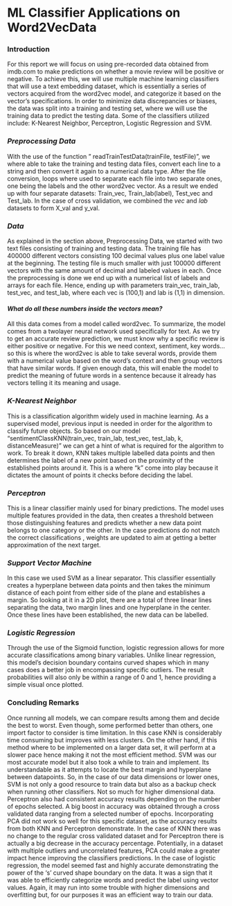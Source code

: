 # **ML Classifier Applications on Word2VecData**

### Introduction 

For this report we will focus on using pre-recorded data obtained from imdb.com to make predictions on whether a movie review will be positive or negative. To achieve this, we will use multiple machine learning classifiers that will use a text embedding dataset, which is essentially a series of vectors acquired from the word2vec model, and categorize it based on the vector’s specifications. In order to minimize data discrepancies or biases, the data was split into a training and testing set, where we will use the training data to predict the testing data. Some of the classifiers utilized include: K-Nearest Neighbor, Perceptron, Logistic Regression and SVM.

### *Preprocessing Data*
With the use of the function ” readTrainTestData(trainFile, testFile)”, we where able to take the training and testing data files, convert each line to a string and then convert it again to a numerical data type. After the file conversion, loops where used to separate each file into two separate ones, one being the labels and the other word2vec vector. As a result we ended up with four separate datasets: Train_vec, Train_lab(label), Test_vec and Test_lab.
In the case of cross validation, we combined the *vec* and *lab* datasets to form X_val and y_val.

### *Data* 
As explained in the section above, Preprocessing Data, we started with two text files consisting of training and testing data. The training file has 400000 different vectors consisting 100 decimal values plus one label value at the beginning. The testing file is much smaller with just 100000 different vectors with the same amount of decimal and labeled values in each. Once the preprocessing is done we end up with a numerical list of labels and arrays for each file. Hence, ending up with parameters train_vec, train_lab, test_vec, and test_lab, where each vec is (100,1) and lab  is (1,1) in dimension.  
#### *What do all these numbers inside the vectors mean?*
All this data comes from a model called word2vec. To summarize, the model comes from a twolayer neural network used specifically for text. As we try to get an accurate review prediction, we must know why a specific review is either positive or negative. For this we need context, sentiment, key words…so this is where the word2vec is able to take several words, provide them with a numerical value based on the word’s context and then group vectors that have similar words. If given enough data, this will enable the model to predict the meaning of future words in a sentence because it already has vectors telling it its meaning and usage.

### *K-Nearest Neighbor*
This is a classification algorithm widely used in machine learning. As a supervised model, previous input is needed in order for the algorithm to classify future objects. So based on our model “sentimentClassKNN(train_vec, train_lab, test_vec, test_lab, k, distanceMeasure)” we can get a hint of what is required for the algorithm to work. To break it down, KNN takes multiple labelled data points and then determines the label of a new point based on the proximity of the established points around it. This is a where “k” come into play because it dictates the amount of points it checks before deciding the label.

### *Perceptron*
This is a linear classifier mainly used for binary predictions. The model uses multiple features provided in the data, then creates a threshold between those distinguishing features and predicts whether a new data point belongs to one category or the other. In the case predictions do not match the correct classifications , weights are updated to aim at getting a better approximation of the next target. 

### *Support Vector Machine*
In this case we used SVM as a linear separator. This classifier essentially creates a hyperplane between data points and then takes the minimum distance of each point from either side of the plane and establishes a margin. So looking at it in a 2D plot, there are a total of three linear lines separating the data, two margin lines and one hyperplane in the center. Once these lines have been established, the new data can be labelled.

### *Logistic Regression*
Through the use of the Sigmoid function, logistic regression allows for more accurate classifications among binary variables. Unlike linear regression, this model’s decision boundary contains curved shapes which in many cases does a better job in encompassing specific outliers. 
The result probabilities will also only be within a range of 0 and 1, hence providing a simple visual once plotted.

### Concluding Remarks 
Once running all models, we can compare results among them and decide the best to worst. Even though, some performed better than others, one import factor to consider is time limitation. In this case KNN is considerably time consuming but improves with less clusters. On the other hand, if this method where to be implemented on a larger data set, it will perform at a slower pace hence making it not the most efficient method. SVM was our most accurate model but it also took a while to train and implement. Its understandable as it attempts to locate the best margin and hyperplane between datapoints. So, in the case of our data dimensions or lower ones, SVM is not only a good resource to train data but also as a backup check when running other classifiers. Not so much for higher dimensional data. Perceptron also had consistent accuracy results depending on the number of epochs selected. A big boost in  accuracy was obtained through a cross validated data ranging from a selected number of epochs. 
Incorporating PCA did not work so well for this specific dataset, as the accuracy results from both KNN and Perceptron demonstrate. In the case of KNN there was no change to the regular cross validated dataset and for Perceptron there is actually a big decrease in the accuracy percentage. Potentially, in a dataset with multiple outliers and uncorrelated features, PCA could make a greater impact hence improving the classifiers predictions. In the case of logistic regression, the model seemed fast and highly accurate demonstrating the power of the ‘s’ curved shape boundary on the data. It was a sign that it was able to efficiently categorize words and predict the label using vector values. Again, it may run into some trouble with higher dimensions and overfitting but, for our purposes it was an efficient way to train our data. 
